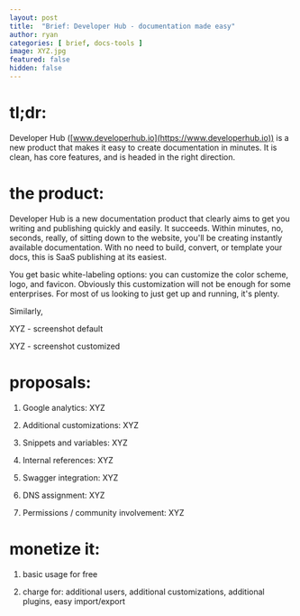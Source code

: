 ```yaml
---
layout: post
title:  "Brief: Developer Hub - documentation made easy"
author: ryan
categories: [ brief, docs-tools ]
image: XYZ.jpg
featured: false
hidden: false
---
```


# tl;dr:

Developer Hub ([www.developerhub.io](https://www.developerhub.io)) is a new product that makes it easy to create documentation in minutes. It is clean, has core features, and is headed in the right direction.

# the product:

Developer Hub is a new documentation product that clearly aims to get you writing and publishing quickly and easily. It succeeds. Within minutes, no, seconds, really, of sitting down to the website, you'll be creating instantly available documentation. With no need to build, convert, or template your docs, this is SaaS publishing at its easiest.

You get basic white-labeling options: you can customize the color scheme, logo, and favicon. Obviously this customization will not be enough for some enterprises. For most of us looking to just get up and running, it's plenty.

Similarly, 

XYZ - screenshot default

XYZ - screenshot customized

# proposals:

1. Google analytics: XYZ

1. Additional customizations: XYZ

1. Snippets and variables: XYZ

1. Internal references: XYZ

1. Swagger integration: XYZ

1. DNS assignment: XYZ

1. Permissions / community involvement: XYZ

# monetize it:

1. basic usage for free

1. charge for: additional users, additional customizations, additional plugins, easy import/export